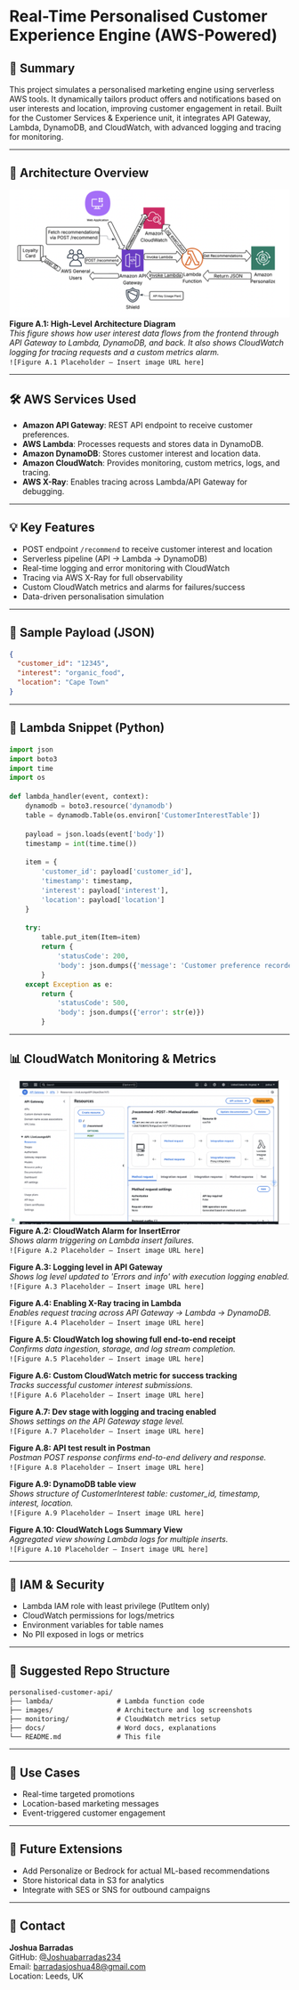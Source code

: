 # Real-Time Personalised Customer Experience Engine (AWS-Powered)

## 📌 Summary
This project simulates a personalised marketing engine using serverless AWS tools. It dynamically tailors product offers and notifications based on user interests and location, improving customer engagement in retail. Built for the Customer Services & Experience unit, it integrates API Gateway, Lambda, DynamoDB, and CloudWatch, with advanced logging and tracing for monitoring.

---

## 🧠 Architecture Overview
![Figure A.1 – Architecture Diagram](Figure%201.png)
**Figure A.1: High-Level Architecture Diagram**  
*This figure shows how user interest data flows from the frontend through API Gateway to Lambda, DynamoDB, and back. It also shows CloudWatch logging for tracing requests and a custom metrics alarm.*  
`![Figure A.1 Placeholder – Insert image URL here]`

---

## 🛠️ AWS Services Used

- **Amazon API Gateway**: REST API endpoint to receive customer preferences.
- **AWS Lambda**: Processes requests and stores data in DynamoDB.
- **Amazon DynamoDB**: Stores customer interest and location data.
- **Amazon CloudWatch**: Provides monitoring, custom metrics, logs, and tracing.
- **AWS X-Ray**: Enables tracing across Lambda/API Gateway for debugging.

---

## 💡 Key Features

- POST endpoint `/recommend` to receive customer interest and location
- Serverless pipeline (API → Lambda → DynamoDB)
- Real-time logging and error monitoring with CloudWatch
- Tracing via AWS X-Ray for full observability
- Custom CloudWatch metrics and alarms for failures/success
- Data-driven personalisation simulation

---

## 🧪 Sample Payload (JSON)

```json
{
  "customer_id": "12345",
  "interest": "organic_food",
  "location": "Cape Town"
}
```

---

## 🧾 Lambda Snippet (Python)

```python
import json
import boto3
import time
import os

def lambda_handler(event, context):
    dynamodb = boto3.resource('dynamodb')
    table = dynamodb.Table(os.environ['CustomerInterestTable'])

    payload = json.loads(event['body'])
    timestamp = int(time.time())

    item = {
        'customer_id': payload['customer_id'],
        'timestamp': timestamp,
        'interest': payload['interest'],
        'location': payload['location']
    }

    try:
        table.put_item(Item=item)
        return {
            'statusCode': 200,
            'body': json.dumps({'message': 'Customer preference recorded.'})
        }
    except Exception as e:
        return {
            'statusCode': 500,
            'body': json.dumps({'error': str(e)})
        }
```

---

## 📊 CloudWatch Monitoring & Metrics
![Figure A.2 – InsertError Alarm](Figure%202.png)
**Figure A.2: CloudWatch Alarm for InsertError**  
*Shows alarm triggering on Lambda insert failures.*  
`![Figure A.2 Placeholder – Insert image URL here]`

**Figure A.3: Logging level in API Gateway**  
*Shows log level updated to 'Errors and info' with execution logging enabled.*  
`![Figure A.3 Placeholder – Insert image URL here]`

**Figure A.4: Enabling X-Ray tracing in Lambda**  
*Enables request tracing across API Gateway → Lambda → DynamoDB.*  
`![Figure A.4 Placeholder – Insert image URL here]`

**Figure A.5: CloudWatch log showing full end-to-end receipt**  
*Confirms data ingestion, storage, and log stream completion.*  
`![Figure A.5 Placeholder – Insert image URL here]`

**Figure A.6: Custom CloudWatch metric for success tracking**  
*Tracks successful customer interest submissions.*  
`![Figure A.6 Placeholder – Insert image URL here]`

**Figure A.7: Dev stage with logging and tracing enabled**  
*Shows settings on the API Gateway stage level.*  
`![Figure A.7 Placeholder – Insert image URL here]`

**Figure A.8: API test result in Postman**  
*Postman POST response confirms end-to-end delivery and response.*  
`![Figure A.8 Placeholder – Insert image URL here]`

**Figure A.9: DynamoDB table view**  
*Shows structure of CustomerInterest table: customer_id, timestamp, interest, location.*  
`![Figure A.9 Placeholder – Insert image URL here]`

**Figure A.10: CloudWatch Logs Summary View**  
*Aggregated view showing Lambda logs for multiple inserts.*  
`![Figure A.10 Placeholder – Insert image URL here]`

---

## 🔐 IAM & Security

- Lambda IAM role with least privilege (PutItem only)
- CloudWatch permissions for logs/metrics
- Environment variables for table names
- No PII exposed in logs or metrics

---

## 📁 Suggested Repo Structure

```
personalised-customer-api/
├── lambda/                # Lambda function code
├── images/                # Architecture and log screenshots
├── monitoring/            # CloudWatch metrics setup
├── docs/                  # Word docs, explanations
└── README.md              # This file
```

---

## 🔗 Use Cases

- Real-time targeted promotions
- Location-based marketing messages
- Event-triggered customer engagement

---

## 🧩 Future Extensions

- Add Personalize or Bedrock for actual ML-based recommendations
- Store historical data in S3 for analytics
- Integrate with SES or SNS for outbound campaigns

---

## 🙋 Contact

**Joshua Barradas**  
GitHub: [@Joshuabarradas234](https://github.com/Joshuabarradas234)  
Email: barradasjoshua48@gmail.com  
Location: Leeds, UK
